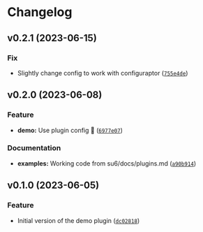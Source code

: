 # Changelog

<!--next-version-placeholder-->

## v0.2.1 (2023-06-15)

### Fix

* Slightly change config to work with configuraptor ([`755e4de`](https://github.com/robinvandernoord/su6-plugin-demo/commit/755e4de013a8364e69a473d6e1d5f68e6c40c1d6))

## v0.2.0 (2023-06-08)
### Feature

* **demo:** Use plugin config 🎉 ([`6977e07`](https://github.com/robinvandernoord/su6-plugin-demo/commit/6977e07100d23feb0b61de6df856c5aa6c06c8f9))

### Documentation

* **examples:** Working code from su6/docs/plugins.md ([`a90b914`](https://github.com/robinvandernoord/su6-plugin-demo/commit/a90b9144b93f20fbbb867140f2aa528fcfba077d))

## v0.1.0 (2023-06-05)
### Feature

* Initial version of the demo plugin ([`dc02818`](https://github.com/robinvandernoord/su6-plugin-demo/commit/dc02818b5d361469fa0ca480eee7394628faad89))
